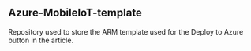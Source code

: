 ## Azure-MobileIoT-template
Repository used to store the ARM template used for the Deploy to Azure button in the article.

